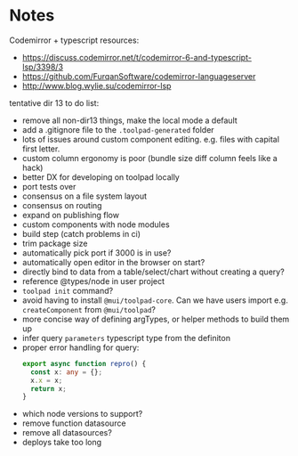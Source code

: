 # Notes

Codemirror + typescript resources:

- https://discuss.codemirror.net/t/codemirror-6-and-typescript-lsp/3398/3
- https://github.com/FurqanSoftware/codemirror-languageserver
- http://www.blog.wylie.su/codemirror-lsp

tentative dir 13 to do list:

- remove all non-dir13 things, make the local mode a default
- add a .gitignore file to the `.toolpad-generated` folder
- lots of issues around custom component editing. e.g. files with capital first letter.
- custom column ergonomy is poor (bundle size diff column feels like a hack)
- better DX for developing on toolpad locally
- port tests over
- consensus on a file system layout
- consensus on routing
- expand on publishing flow
- custom components with node modules
- build step (catch problems in ci)
- trim package size
- automatically pick port if 3000 is in use?
- automatically open editor in the browser on start?
- directly bind to data from a table/select/chart without creating a query?
- reference @types/node in user project
- `toolpad init` command?
- avoid having to install `@mui/toolpad-core`. Can we have users import e.g. `createComponent` from `@mui/toolpad`?
- more concise way of defining argTypes, or helper methods to build them up
- infer query `parameters` typescript type from the definiton
- proper error handling for query:
  ```ts
  export async function repro() {
    const x: any = {};
    x.x = x;
    return x;
  }
  ```
- which node versions to support?
- remove function datasource
- remove all datasources?
- deploys take too long
